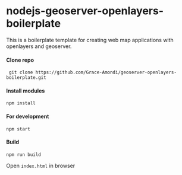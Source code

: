 # nodejs-geoserver-openlayers-boilerplate
This is a boilerplate template for creating web map applications with openlayers and geoserver.

#### Clone repo

```` git clone https://github.com/Grace-Amondi/geoserver-openlayers-boilerplate.git````

#### Install modules

````npm install````

#### For development

```npm start```


#### Build

```npm run build```

Open `index.html` in browser

